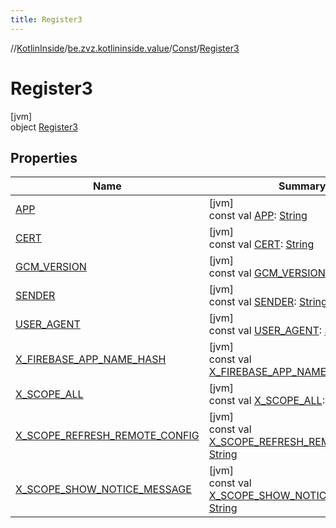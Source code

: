 ```yaml
---
title: Register3
---
```

//[KotlinInside](../../../../index.html)/[be.zvz.kotlininside.value](../../index.html)/[Const](../index.html)/[Register3](index.html)



# Register3



[jvm]\
object [Register3](index.html)



## Properties


| Name | Summary |
|---|---|
| [APP](-a-p-p.html) | [jvm]<br>const val [APP](-a-p-p.html): [String](https://kotlinlang.org/api/latest/jvm/stdlib/kotlin/-string/index.html) |
| [CERT](-c-e-r-t.html) | [jvm]<br>const val [CERT](-c-e-r-t.html): [String](https://kotlinlang.org/api/latest/jvm/stdlib/kotlin/-string/index.html) |
| [GCM_VERSION](-g-c-m_-v-e-r-s-i-o-n.html) | [jvm]<br>const val [GCM_VERSION](-g-c-m_-v-e-r-s-i-o-n.html): [String](https://kotlinlang.org/api/latest/jvm/stdlib/kotlin/-string/index.html) |
| [SENDER](-s-e-n-d-e-r.html) | [jvm]<br>const val [SENDER](-s-e-n-d-e-r.html): [String](https://kotlinlang.org/api/latest/jvm/stdlib/kotlin/-string/index.html) |
| [USER_AGENT](-u-s-e-r_-a-g-e-n-t.html) | [jvm]<br>const val [USER_AGENT](-u-s-e-r_-a-g-e-n-t.html): [String](https://kotlinlang.org/api/latest/jvm/stdlib/kotlin/-string/index.html) |
| [X_FIREBASE_APP_NAME_HASH](-x_-f-i-r-e-b-a-s-e_-a-p-p_-n-a-m-e_-h-a-s-h.html) | [jvm]<br>const val [X_FIREBASE_APP_NAME_HASH](-x_-f-i-r-e-b-a-s-e_-a-p-p_-n-a-m-e_-h-a-s-h.html): [String](https://kotlinlang.org/api/latest/jvm/stdlib/kotlin/-string/index.html) |
| [X_SCOPE_ALL](-x_-s-c-o-p-e_-a-l-l.html) | [jvm]<br>const val [X_SCOPE_ALL](-x_-s-c-o-p-e_-a-l-l.html): [String](https://kotlinlang.org/api/latest/jvm/stdlib/kotlin/-string/index.html) |
| [X_SCOPE_REFRESH_REMOTE_CONFIG](-x_-s-c-o-p-e_-r-e-f-r-e-s-h_-r-e-m-o-t-e_-c-o-n-f-i-g.html) | [jvm]<br>const val [X_SCOPE_REFRESH_REMOTE_CONFIG](-x_-s-c-o-p-e_-r-e-f-r-e-s-h_-r-e-m-o-t-e_-c-o-n-f-i-g.html): [String](https://kotlinlang.org/api/latest/jvm/stdlib/kotlin/-string/index.html) |
| [X_SCOPE_SHOW_NOTICE_MESSAGE](-x_-s-c-o-p-e_-s-h-o-w_-n-o-t-i-c-e_-m-e-s-s-a-g-e.html) | [jvm]<br>const val [X_SCOPE_SHOW_NOTICE_MESSAGE](-x_-s-c-o-p-e_-s-h-o-w_-n-o-t-i-c-e_-m-e-s-s-a-g-e.html): [String](https://kotlinlang.org/api/latest/jvm/stdlib/kotlin/-string/index.html) |


